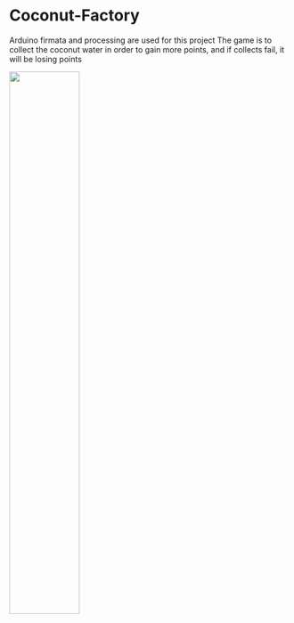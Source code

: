 # Coconut-Factory
Arduino firmata and processing are used for this project
The game is to collect the coconut water in order to gain more points, and if collects fail, it will be losing points

  
<img src="https://static.wixstatic.com/media/74ac36_a23bdd2f4f4348a5ae8c671bf51fa251~mv2_d_1600_1244_s_2.jpeg/v1/fill/w_768,h_600,al_c,q_85,usm_0.66_1.00_0.01/74ac36_a23bdd2f4f4348a5ae8c671bf51fa251~mv2_d_1600_1244_s_2.webp" width="50%">
